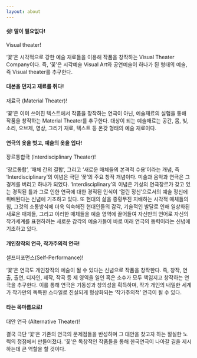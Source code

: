 ```yaml
---
layout: about
---
```


#### 쉿! 말이 필요없다!
Visual theater!

 ‘꽃’은 시각적으로 강한 예술 재료들을 이용해 작품을 창작하는 Visual Theater Company이다. 즉, ‘꽃’은 시각예술 Visual Art와 공연예술이 하나가 된 형태의 예술, 즉 Visual theater를 추구한다.

#### 대본을 던지고 재료를 쥐다!
재료극 (Material Theater)!

 ‘꽃’은 이미 쓰여진 텍스트에서 작품을 창작하는 연극이 아닌, 예술재료의 실험을 통해 작품을 창작하는 Material Theater를 추구한다. 대상이 되는 예술재료는 공간, 몸, 빛, 소리, 오브제, 영상, 그리기 재료, 텍스트 등 온갖 형태의 예술 재료이다.

#### 연극의 옷을 벗고, 예술의 옷을 입다!
장르통합극 (Interdisciplinary Theater)!

 ‘장르통합’, ‘매체 간의 결합’, 그리고 ‘새로운 매체들의 본격적 수용’이라는 개념, 즉 ‘Interdisciplinary’의 이념은 극단 ‘꽃’의 주요 창작 개념이다. 미술과 음악과 연극은 그 경계를 버리고 하나가 되었다. ‘Interdisciplinary’의 이념은 기성의 연극장르가 갖고 있는 경직된 틀과 그로 인한 연극에 대한 경직된 인식이 ‘열린 정신’으로서의 예술 정신에 위배된다는 신념에 기초하고 있다. 또 현대의 삶을 종횡무진 지배하는 시각적 매체들의 힘, 그것의 소통방식에 더욱 익숙해진 현대인들의 감각, 기술적인 발달로 인해 일상화된 새로운 매체들, 그리고 이러한 매체들을 예술 영역에 끌어들여 자신만의 언어로 자신의 작가세계를 표현하려는 새로운 감각의 예술가들이 바로 미래 연극의 동력이라는 신념에 기초하고 있다. 

#### 개인창작의 연극, 작가주의적 연극!
셀프퍼포먼스(Self-Performance)!

‘꽃’은 연극도 개인창작의 예술이 될 수 있다는 신념으로 작품을 창작한다. 즉, 창작, 연출, 출연, 디자인, 제작, 작곡 등 제 영역을 일인 혹은 소수가 모두 책임지고 창작하는 연극을 추구한다. 이를 통해 연극은 기동성과 창의성을 획득하며, 작가 개인의 내밀한 세계가 작가만의 독특한 스타일로 진실되게 형상화되는 ‘작가주의적’ 연극이 될 수 있다.

#### 타는 목마름으로!
대안 연극 (Alternative Theater)!

결국 극단 ‘꽃’은 기존의 연극의 문제점들을 반성하며 그 대안을 찾고자 하는 절실한 노력의 정점에서 만들어졌다. '꽃'은 독창적인 작품들을 통해 한국연극이 나아갈 길을 제시하는데 큰 역할을 할 것이다. 
